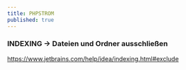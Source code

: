 ```yaml
---
title: PHPSTROM
published: true
---
```


### INDEXING -> Dateien und Ordner ausschließen

https://www.jetbrains.com/help/idea/indexing.html#exclude
